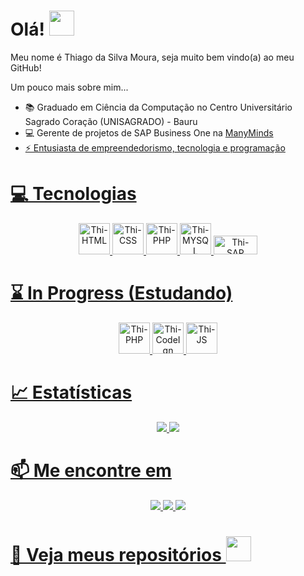 # Olá! <img src="https://raw.githubusercontent.com/MartinHeinz/MartinHeinz/master/wave.gif" width="40" height="40">

Meu nome é Thiago da Silva Moura, seja muito bem vindo(a) ao meu GitHub!

Um pouco mais sobre mim...
- 📚 Graduado em Ciência da Computação no Centro Universitário Sagrado Coração (UNISAGRADO) - Bauru
- 💻 Gerente de projetos de SAP Business One na <a href="https://www.linkedin.com/company/manymindsbr/mycompany/">ManyMinds
- ⚡ Entusiasta de empreendedorismo, tecnologia e programação

# 💻 Tecnologias
<div align="center" style="display: inline_block">

<img alt="Thi-HTML" height="50" width="50" src="https://cdn.jsdelivr.net/gh/devicons/devicon/icons/html5/html5-original.svg">          
<!-- <img src="https://img.shields.io/badge/HTML5-E34F26?style=for-the-badge&logo=html5&logoColor=white"> -->

<img alt="Thi-CSS" height="50" width="50" src="https://cdn.jsdelivr.net/gh/devicons/devicon/icons/css3/css3-original.svg">        
<!-- <img src="https://img.shields.io/badge/CSS3-1572B6?style=for-the-badge&logo=css3&logoColor=white"> -->

<img alt="Thi-PHP" height="50" width="50" src="https://cdn.jsdelivr.net/gh/devicons/devicon/icons/php/php-original.svg">        
<!-- <img src="https://img.shields.io/badge/PHP-777BB4?style=for-the-badge&logo=php&logoColor=white"> -->

<img alt="Thi-MYSQL" height="50" width="50" src="https://cdn.jsdelivr.net/gh/devicons/devicon/icons/mysql/mysql-original.svg">

<img alt="Thi-SAP" height="30" width="70" src="https://img.shields.io/badge/SAP-0FAAFF?style=for-the-badge&logo=sap&logoColor=white">
    
</div>
          
# ⌛ In Progress (Estudando)
<div align="center" style="display: inline_block">

<img alt="Thi-PHP" height="50" width="50" src="https://cdn.jsdelivr.net/gh/devicons/devicon/icons/php/php-original.svg">        
<!-- <img src="https://img.shields.io/badge/PHP-777BB4?style=for-the-badge&logo=php&logoColor=white"> -->
          
<img alt="Thi-CodeIgn" height="50" width="50" src="https://cdn.jsdelivr.net/gh/devicons/devicon/icons/codeigniter/codeigniter-plain.svg">
          
<img alt="Thi-JS" height="50" width="50" src="https://cdn.jsdelivr.net/gh/devicons/devicon/icons/javascript/javascript-original.svg">     
<!-- <img src="https://img.shields.io/badge/JavaScript-F7DF1E?style=for-the-badge&logo=javascript&logoColor=black">  -->

</div>

# 📈 Estatísticas
<div align="center" style="display: inline_block">
<img src="https://github-readme-stats.vercel.app/api?username=ThiagoMoura183&theme=blue-green">
<img src="https://github-readme-stats.vercel.app/api/top-langs/?username=ThiagoMoura183&theme=blue-green">
</div>


# 📫 Me encontre em

<div align="center" style="display: inline_block">
<a href="https://www.linkedin.com/in/thiago-moura-28b572169/" target ="_blank"><img src="https://img.shields.io/badge/LinkedIn-0077B5?style=for-the-badge&logo=linkedin&logoColor=white">
<a href="mailto:thiago.moura2000@hotmail.com" target ="_blank"><img src="https://img.shields.io/badge/Microsoft_Outlook-0078D4?style=for-the-badge&logo=microsoft-outlook&logoColor=white">
<a href="mailto:thiago.dsmoura2@gmail.com" target ="_blank"><img src="https://img.shields.io/badge/Gmail-D14836?style=for-the-badge&logo=gmail&logoColor=white">
</div>

# 🔭 Veja meus repositórios  <img src="https://i.gifer.com/origin/ab/ab17f96aec139d9fb81c663d2e2cd2d0.gif" width="40" height="40">
